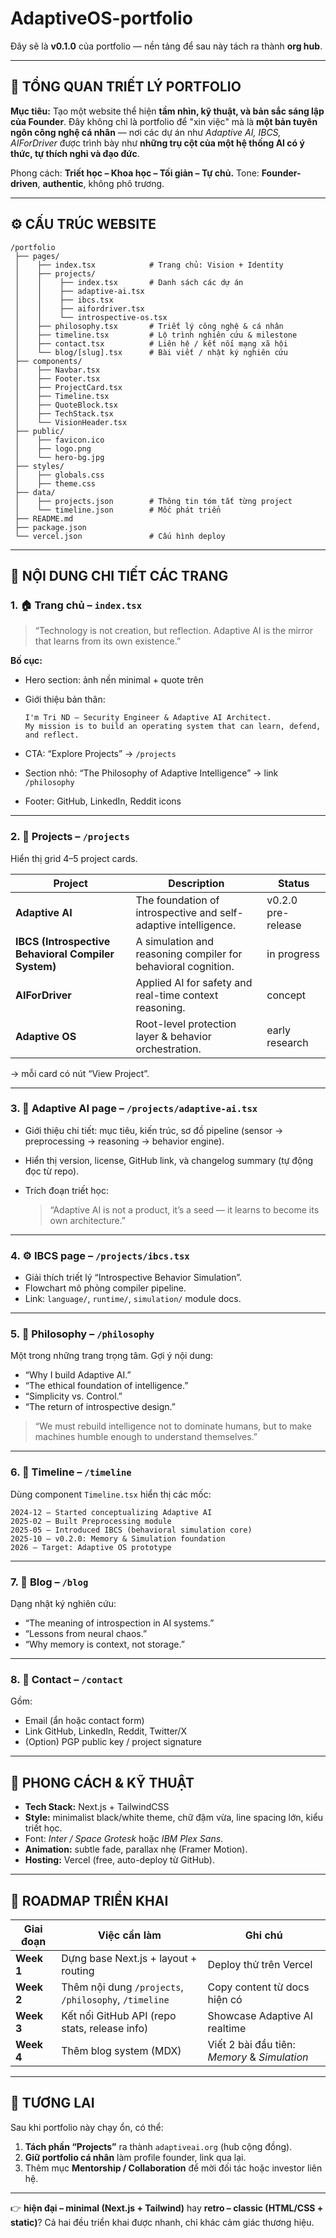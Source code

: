 # AdaptiveOS-portfolio
Đây sẽ là **v0.1.0** của portfolio — nền tảng để sau này tách ra thành **org hub**.

---

## 🧭 **TỔNG QUAN TRIẾT LÝ PORTFOLIO**

**Mục tiêu:**
Tạo một website thể hiện **tầm nhìn, kỹ thuật, và bản sắc sáng lập của Founder**.
Đây không chỉ là portfolio để "xin việc" mà là **một bản tuyên ngôn công nghệ cá nhân** — nơi các dự án như *Adaptive AI, IBCS, AIForDriver* được trình bày như **những trụ cột của một hệ thống AI có ý thức, tự thích nghi và đạo đức**.

Phong cách: **Triết học – Khoa học – Tối giản – Tự chủ.**
Tone: **Founder-driven**, **authentic**, không phô trương.

---

## ⚙️ **CẤU TRÚC WEBSITE**

```
/portfolio
 ├── pages/
 │    ├── index.tsx            # Trang chủ: Vision + Identity
 │    ├── projects/
 │    │    ├── index.tsx       # Danh sách các dự án
 │    │    ├── adaptive-ai.tsx
 │    │    ├── ibcs.tsx
 │    │    ├── aifordriver.tsx
 │    │    └── introspective-os.tsx
 │    ├── philosophy.tsx       # Triết lý công nghệ & cá nhân
 │    ├── timeline.tsx         # Lộ trình nghiên cứu & milestone
 │    ├── contact.tsx          # Liên hệ / kết nối mạng xã hội
 │    └── blog/[slug].tsx      # Bài viết / nhật ký nghiên cứu
 ├── components/
 │    ├── Navbar.tsx
 │    ├── Footer.tsx
 │    ├── ProjectCard.tsx
 │    ├── Timeline.tsx
 │    ├── QuoteBlock.tsx
 │    ├── TechStack.tsx
 │    └── VisionHeader.tsx
 ├── public/
 │    ├── favicon.ico
 │    ├── logo.png
 │    └── hero-bg.jpg
 ├── styles/
 │    ├── globals.css
 │    ├── theme.css
 ├── data/
 │    ├── projects.json        # Thông tin tóm tắt từng project
 │    └── timeline.json        # Mốc phát triển
 ├── README.md
 ├── package.json
 └── vercel.json               # Cấu hình deploy
```

---

## 🌌 **NỘI DUNG CHI TIẾT CÁC TRANG**

### 1. 🏠 Trang chủ – `index.tsx`

> “Technology is not creation, but reflection.
> Adaptive AI is the mirror that learns from its own existence.”

**Bố cục:**

* Hero section: ảnh nền minimal + quote trên
* Giới thiệu bản thân:

  ```
  I'm Tri ND — Security Engineer & Adaptive AI Architect.  
  My mission is to build an operating system that can learn, defend, and reflect.
  ```
* CTA: “Explore Projects” → `/projects`
* Section nhỏ: “The Philosophy of Adaptive Intelligence” → link `/philosophy`
* Footer: GitHub, LinkedIn, Reddit icons

---

### 2. 🧩 Projects – `/projects`

Hiển thị grid 4–5 project cards.

| Project                                             | Description                                                     | Status             |
| --------------------------------------------------- | --------------------------------------------------------------- | ------------------ |
| **Adaptive AI**                                     | The foundation of introspective and self-adaptive intelligence. | v0.2.0 pre-release |
| **IBCS (Introspective Behavioral Compiler System)** | A simulation and reasoning compiler for behavioral cognition.   | in progress        |
| **AIForDriver**                                     | Applied AI for safety and real-time context reasoning.          | concept            |
| **Adaptive OS**                                     | Root-level protection layer & behavior orchestration.           | early research     |

→ mỗi card có nút “View Project”.

---

### 3. 🧠 Adaptive AI page – `/projects/adaptive-ai.tsx`

* Giới thiệu chi tiết: mục tiêu, kiến trúc, sơ đồ pipeline (sensor → preprocessing → reasoning → behavior engine).
* Hiển thị version, license, GitHub link, và changelog summary (tự động đọc từ repo).
* Trích đoạn triết học:

  > “Adaptive AI is not a product, it’s a seed — it learns to become its own architecture.”

---

### 4. ⚙️ IBCS page – `/projects/ibcs.tsx`

* Giải thích triết lý “Introspective Behavior Simulation”.
* Flowchart mô phỏng compiler pipeline.
* Link: `language/`, `runtime/`, `simulation/` module docs.

---

### 5. 💭 Philosophy – `/philosophy`

Một trong những trang trọng tâm.
Gợi ý nội dung:

* “Why I build Adaptive AI.”
* “The ethical foundation of intelligence.”
* “Simplicity vs. Control.”
* “The return of introspective design.”

> “We must rebuild intelligence not to dominate humans,
> but to make machines humble enough to understand themselves.”

---

### 6. 📆 Timeline – `/timeline`

Dùng component `Timeline.tsx` hiển thị các mốc:

```
2024-12 — Started conceptualizing Adaptive AI  
2025-02 — Built Preprocessing module  
2025-05 — Introduced IBCS (behavioral simulation core)  
2025-10 — v0.2.0: Memory & Simulation foundation  
2026 — Target: Adaptive OS prototype
```

---

### 7. 📝 Blog – `/blog`

Dạng nhật ký nghiên cứu:

* “The meaning of introspection in AI systems.”
* “Lessons from neural chaos.”
* “Why memory is context, not storage.”

---

### 8. 📡 Contact – `/contact`

Gồm:

* Email (ẩn hoặc contact form)
* Link GitHub, LinkedIn, Reddit, Twitter/X
* (Option) PGP public key / project signature

---

## 🎨 **PHONG CÁCH & KỸ THUẬT**

* **Tech Stack:** Next.js + TailwindCSS
* **Style:** minimalist black/white theme, chữ đậm vừa, line spacing lớn, kiểu triết học.
* Font: *Inter / Space Grotesk* hoặc *IBM Plex Sans*.
* **Animation:** subtle fade, parallax nhẹ (Framer Motion).
* **Hosting:** Vercel (free, auto-deploy từ GitHub).

---

## 🧱 **ROADMAP TRIỂN KHAI**

| Giai đoạn  | Việc cần làm                                          | Ghi chú                                      |
| ---------- | ----------------------------------------------------- | -------------------------------------------- |
| **Week 1** | Dựng base Next.js + layout + routing                  | Deploy thử trên Vercel                       |
| **Week 2** | Thêm nội dung `/projects`, `/philosophy`, `/timeline` | Copy content từ docs hiện có                 |
| **Week 3** | Kết nối GitHub API (repo stats, release info)         | Showcase Adaptive AI realtime                |
| **Week 4** | Thêm blog system (MDX)                                | Viết 2 bài đầu tiên: *Memory* & *Simulation* |

---

## 🔮 TƯƠNG LAI

Sau khi portfolio này chạy ổn, có thể:

1. **Tách phần “Projects”** ra thành `adaptiveai.org` (hub cộng đồng).
2. **Giữ portfolio cá nhân** làm profile founder, link qua lại.
3. Thêm mục **Mentorship / Collaboration** để mời đối tác hoặc investor liên hệ.

---

👉  **hiện đại – minimal (Next.js + Tailwind)** hay **retro – classic (HTML/CSS + static)**?
Cả hai đều triển khai được nhanh, chỉ khác cảm giác thương hiệu.
